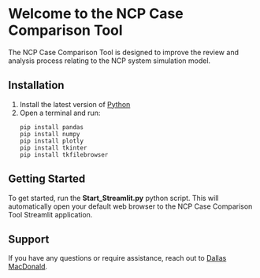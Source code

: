 # Welcome to the NCP Case Comparison Tool

The NCP Case Comparison Tool is designed to improve the review and analysis process relating to the NCP system simulation model.

## Installation

1. Install the latest version of [Python](https://www.python.org/downloads/)
2. Open a terminal and run:
    ```pip install streamlit==1.29.0
    pip install pandas
    pip install numpy
    pip install plotly
    pip install tkinter
    pip install tkfilebrowser
    ```

## Getting Started

To get started, run the **Start_Streamlit.py** python script. This will automatically open your default web browser to the NCP Case Comparison Tool Streamlit application.

## Support

If you have any questions or require assistance, reach out to [Dallas MacDonald](D-Mac15@hotmail.com).
